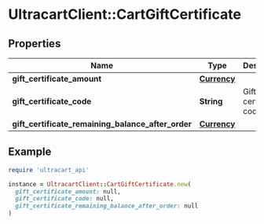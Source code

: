 # UltracartClient::CartGiftCertificate

## Properties

| Name | Type | Description | Notes |
| ---- | ---- | ----------- | ----- |
| **gift_certificate_amount** | [**Currency**](Currency.md) |  | [optional] |
| **gift_certificate_code** | **String** | Gift certificate code | [optional] |
| **gift_certificate_remaining_balance_after_order** | [**Currency**](Currency.md) |  | [optional] |

## Example

```ruby
require 'ultracart_api'

instance = UltracartClient::CartGiftCertificate.new(
  gift_certificate_amount: null,
  gift_certificate_code: null,
  gift_certificate_remaining_balance_after_order: null
)
```


